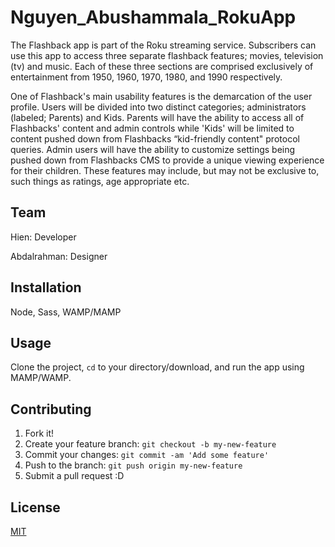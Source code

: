 # Nguyen_Abushammala_RokuApp

The Flashback app is part of the Roku streaming service. Subscribers can use this app to access three separate flashback features; movies, television (tv) and music. Each of these three sections are comprised exclusively of entertainment from 1950, 1960, 1970, 1980, and 1990 respectively.  

One of Flashback's main usability features is the demarcation of the user profile. Users will be divided into two distinct categories; administrators (labeled; Parents) and Kids. Parents will have the ability to access all of Flashbacks' content and admin controls while 'Kids' will be limited to content pushed down from Flashbacks “kid-friendly content" protocol queries. Admin users will have the ability to customize settings being pushed down from Flashbacks CMS to provide a unique viewing experience for their children. These features may include, but may not be exclusive to, such things as ratings, age appropriate etc. 


## Team

Hien: Developer

Abdalrahman: Designer

## Installation

Node, Sass, WAMP/MAMP

## Usage

Clone the project, <code>cd</code> to your directory/download, and run the app using MAMP/WAMP.

## Contributing

1. Fork it!
2. Create your feature branch: `git checkout -b my-new-feature`
3. Commit your changes: `git commit -am 'Add some feature'`
4. Push to the branch: `git push origin my-new-feature`
5. Submit a pull request :D

## License

[MIT](https://choosealicense.com/licenses/mit/)
